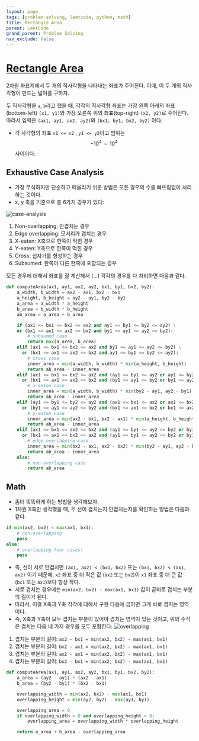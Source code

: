```yaml
---
layout: page
tags: [problem-solving, leetcode, python, math]
title: Rectangle Area
parent: LeetCode
grand_parent: Problem Solving
nav_exclude: false
---
```


# [Rectangle Area](https://leetcode.com/problems/rectangle-area/)

 2차원 좌표계에서 두 개의 직사각형을 나타내는 좌표가 주어진다. 이때,
 이 두 개의 직사각형이 만드는 넓이를 구하자.

 두 직사각형을 `a`, `b`라고 했을 때, 각각의 직사각형 좌표는 가장 왼쪽
 아래의 좌표(bottom-left) `(x1, y1)`와 가장 오른쪽 위의
 좌표(top-right) `(x2, y2)`로 주어진다. 따라서 입력은 `(ax1, ay1, ax2,
 ay2)`와 `(bx1, by1, bx2, by2)` 이다.

 - 각 사각형의 좌표 `x1 <= x2` , `y1 <= y2`이고 범위는 $$-10^4 \sim
   10^4$$ 사이이다.

## Exhaustive Case Analysis
 - 가장 무식하지만 단순하고 떠올리기 쉬운 방법은 모든 경우의 수를
   빠뜨림없이 처리하는 것이다.
 - x, y 축을 기준으로 총 6가지 경우가 있다:

![case-analysis](../images/rectangle-exhaustive-case.svg)

 1. Non-overlapping: 안겹치는 경우
 2. Edge overlapping: 모서리가 겹치는 경우
 3. X-eaten: X축으로 한쪽이 먹힌 경우
 4. Y-eaten: Y축으로 한쪽이 먹힌 경우
 5. Cross: 십자가를 형성하는 경우
 6. Subsumed: 한쪽이 다른 한쪽에 포함되는 경우

 모든 경우에 대해서 좌표를 잘 계산해서 (...) 각각의 경우를 다 처리하면
 다음과 같다.

```python
def computeArea(ax1, ay1, ax2, ay2, bx1, by1, bx2, by2):
    a_width, b_width = ax2 - ax1, bx2 - bx1
    a_height, b_height = ay2 - ay1, by2 - by1
    a_area = a_width * a_height
    b_area = b_width * b_height
    ab_area = a_area + b_area

    if (ax1 <= bx1 <= bx2 <= ax2 and ay1 <= by1 <= by2 <= ay2) \
    or (bx1 <= ax1 <= ax2 <= bx2 and by1 <= ay1 <= ay2 <= by2):
        # subsumed case
        return max(a_area, b_area)
    elif (ax1 <= bx1 <= bx2 <= ax2 and by1 <= ay1 <= ay2 <= by2) \
      or (bx1 <= ax1 <= ax2 <= bx2 and ay1 <= by1 <= by2 <= ay2):
        # cross case
        inner_area = min(a_width, b_width) * min(a_height, b_height)
        return ab_area - inner_area
    elif (ax1 <= bx1 <= bx2 <= ax2 and (ay1 <= by1 <= ay2 or ay1 <= by2 <= ay2)) \
      or (bx1 <= ax1 <= ax2 <= bx2 and (by1 <= ay1 <= by2 or by1 <= ay2 <= by2)):
        # x-eaten case
        inner_area = min(a_width, b_width) * min(by2 - ay1, ay2 - by1)
        return ab_area - inner_area
    elif (ay1 <= by1 <= by2 <= ay2 and (ax1 <= bx1 <= ax2 or ax1 <= bx2 <= ax2)) \
      or (by1 <= ay1 <= ay2 <= by2 and (bx1 <= ax1 <= bx2 or bx1 <= ax2 <= bx2)):
        # y-eaten case
        inner_area = min(ax2 - bx1, bx2 - ax1) * min(a_height, b_height)
        return ab_area - inner_area
    elif (ax1 <= bx1 <= ax2 <= bx2 and (ay1 <= by1 <= ay2 <= by2 or by1 <= ay1 <= by2 <= ay2)) \
      or (bx1 <= ax1 <= bx2 <= ax2 and (ay1 <= by1 <= ay2 <= by2 or by1 <= ay1 <= by2 <= ay2)):
        # edge overlapping case
        inner_area = min(bx2 - ax1, ax2 - bx2) * min(by2 - ay1, ay2 - by1)
        return ab_area - inner_area
    else:
        # non-overlapping case
        return ab_area
```


## Math
 - 좀더 똑똑하게 하는 방법을 생각해보자.
 - 1차원 X축만 생각했을 때, 두 선이 겹치는지 안겹치는지를 확인하는
   방법은 다음과 같다.
```python
if min(ax2, bx2) < max(ax1, bx1):
    # non-overlapping
    pass
else:
    # overlapping four cases!
    pass
```
 - 즉, 선이 서로 안겹치면 `(ax1, ax2) < (bx1, bx2)` 또는 `(bx1, bx2) <
   (ax1, ax2)` 이기 때문에, `x2` 좌표 중 더 작은 값 (`ax2` 또는
   `bx2`)이 `x1` 좌표 중 더 큰 값 (`bx1` 또는 `ax1`)보다 항상 작다.
 - 서로 겹치는 경우에는 `min(ax2, bx2) - max(ax1, bx1)` 값이 곧바로
   겹치는 부분의 길이가 된다.
 - 따라서, 이걸 X축과 Y축 각각에 대해서 구한 다음에 곱하면 그게 바로
   겹치는 영역이다.
 - 즉, X축과 Y축이 모두 겹치는 부분이 있어야 겹치는 영역이 있는
   것이고, 위의 수식은 겹치는 다음 네 가지 경우를 모두 포함한다:
![overlapping](../images/overlapping.svg)

 1. 겹치는 부분의 길이: `ax2 - bx1 = min(ax2, bx2) - max(ax1, bx1)`
 2. 겹치는 부분의 길이: `bx2 - ax1 = min(ax2, bx2) - max(ax1, bx1)`
 3. 겹치는 부분의 길이: `ax2 - ax1 = min(ax2, bx2) - max(ax1, bx1)`
 4. 겹치는 부분의 길이: `bx2 - bx1 = min(ax2, bx2) - max(ax1, bx1)`

```python
def computeArea(ax1, ay1, ax2, ay2, bx1, by1, bx2, by2):
    a_area = (ay2 - ay1) * (ax2 - ax1)
    b_area = (by2 - by1) * (bx2 - bx1)

    overlapping_width = min(ax2, bx2) - max(ax1, bx1)
    overlapping_height = min(ay2, by2) - max(ay1, by1)

    overlapping_area = 0
    if overlapping_width > 0 and overlapping_height > 0:
        overlapping_area = overlapping_width * overlapping_height

    return a_area + b_area - overlapping_area
```

